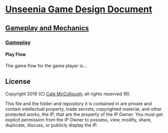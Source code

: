 # [Unseenia Game Design Document](../../readme.md)

## [Gameplay and  Mechanics](../readme.md)

### [Gameplay](./readme.md)

#### Play Flow

The game flow for the game player is...

## License

Copyright 2019 (C) [Cale McCollough](https://calemccollough.github.io); all rights reserved (R).

This file and the folder and repository it is contained in are private and contain intellectual property, trade secrets, copyrighted material, and other protected works, the IP, that are the property of the IP Owner. You must get explicit permission from the IP Owner to possess, view, modify, share, duplicate, discuss, or publicly display the IP.
